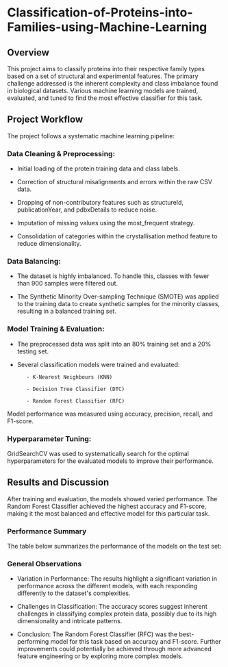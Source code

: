 # Classification-of-Proteins-into-Families-using-Machine-Learning

## Overview
This project aims to classify proteins into their respective family types based on a set of structural and experimental features. The primary challenge addressed is the inherent complexity and class imbalance found in biological datasets. Various machine learning models are trained, evaluated, and tuned to find the most effective classifier for this task.

## Project Workflow
The project follows a systematic machine learning pipeline:

### Data Cleaning & Preprocessing:

- Initial loading of the protein training data and class labels.

- Correction of structural misalignments and errors within the raw CSV data.

- Dropping of non-contributory features such as structureId, publicationYear, and pdbxDetails to reduce noise.

- Imputation of missing values using the most_frequent strategy.

- Consolidation of categories within the crystallisation method feature to reduce dimensionality.

### Data Balancing:

- The dataset is highly imbalanced. To handle this, classes with fewer than 900 samples were filtered out.

- The Synthetic Minority Over-sampling Technique (SMOTE) was applied to the training data to create synthetic samples for the minority classes, resulting in a balanced training set.

### Model Training & Evaluation:

- The preprocessed data was split into an 80% training set and a 20% testing set.

- Several classification models were trained and evaluated:

         - K-Nearest Neighbours (KNN)

         - Decision Tree Classifier (DTC)

         - Random Forest Classifier (RFC)

Model performance was measured using accuracy, precision, recall, and F1-score.

### Hyperparameter Tuning:

GridSearchCV was used to systematically search for the optimal hyperparameters for the evaluated models to improve their performance.

## Results and Discussion
After training and evaluation, the models showed varied performance. The Random Forest Classifier achieved the highest accuracy and F1-score, making it the most balanced and effective model for this particular task.

### Performance Summary
The table below summarizes the performance of the models on the test set:



### General Observations

- Variation in Performance: The results highlight a significant variation in performance across the different models, with each responding differently to the dataset's complexities.

- Challenges in Classification: The accuracy scores suggest inherent challenges in classifying complex protein data, possibly due to its high dimensionality and intricate patterns.

- Conclusion: The Random Forest Classifier (RFC) was the best-performing model for this task based on accuracy and F1-score. Further improvements could potentially be achieved through more advanced feature engineering or by exploring more complex models.

